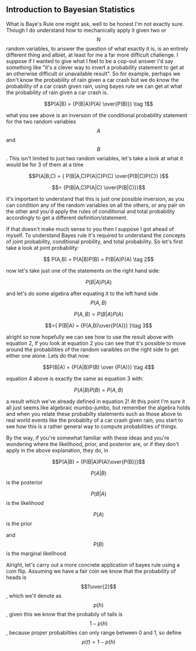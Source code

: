 <script type="text/javascript" async
  src="https://cdnjs.cloudflare.com/ajax/libs/mathjax/2.7.4/latest.js?config=TeX-MML-AM_CHTML">
</script>

<h2>Introduction to Bayesian Statistics</h2> 

What is Baye's Rule one might ask, well to be honest I'm not exactly sure. Though I do understand how to mechanically apply it given two or $$N$$ random variables, to answer the question of what exactly it is, is an entirely different thing and albiet, at least for me a far more difficult challenge. I suppose if I wanted to give what I feel to be a cop-out answer I'd say something like "it's a clever way to invert a probability statement to get at an otherwise difficult or unavailable result". So for example, perhaps we don't know the probability of rain given a car crash but we do know the probability of a car crash given rain, using bayes rule we can get at what the probability of rain given a car crash is. 

$$P(A|B) = {P(B|A)P(A) \over{P(B)}} \tag 1$$


what you see above is an inversion of the conditional probability statement for the two random variables $$A$$ and $$B$$. This isn't limited to just two random variables, let's take a look at what it would be for 3 of them at a time


$$P(A|B,C) = { P(B|A,C)P(A|C)P(C) \over{P(B|C)P(C)} }$$


$$= {P(B|A,C)P(A|C) \over{P(B|C)}}$$

it's important to understand that this is just one possible inversion, as you can condition any of the random variables on all the others, or any pair on the other and you'd apply the rules of conditional and total probability accordingly to get a different definition/statement. 


If that doesn't make much sense to you then I suppose I got ahead of myself. To understand Bayes rule it's required to understand the concepts of joint probability, conditional probility, and total probability. So let's first take a look at joint probability: 

$$ P(A,B) = P(A|B)P(B) = P(B|A)P(A) \tag 2$$

now let's take just one of the statements on the right hand side: 

$$P(B|A)P(A)$$

and let's do some algebra after equating it to the left hand side $$P(A,B)$$


$$P(A,B) = P(B|A)P(A)$$


$$={ P(B|A) = {P(A,B)\over{P(A)}} }\tag 3$$


alright so now hopefully we can see how to use the result above with equation 2, if you look at equation 2 you can see that it's possible to move around the probabilities of the random varaibles on the right side to get either one alone. Lets do that now: 


$$P(B|A) = {P(A|B)P(B) \over {P(A)}} \tag 4$$


equation 4 above is exactly the same as equation 3 with: 


$$P(A|B)P(B) = P(A,B)$$


a result which we've already defined in equation 2! At this point I'm sure it all just seems like algebraic mumbo-jumbo, but remember the algebra holds and when you relate these probabilty statements such as those above to real world events like the probabilty of a car crash given rain, you start to see how this is a rather general way to compute probabilities of things. 


By the way, if you're somewhat familiar with these ideas and you're wondering where the likelihood, prior, and posterior are, or if they don't apply in the above explanation, they do, in


$$P(A|B) = {P(B|A)P(A)\over{P(B)}}$$


$$P(A|B)$$ is the posterior 


$$P(B|A)$$ is the likelihood


$$P(A)$$ is the prior

and $$P(B)$$ is the marginal likelihood


Alright, let's carry out a more concrete application of bayes rule using a coin flip. Assuming we have a fair coin we know that the probability of heads is $$1\over{2}$$, which we'll denote as $$p(h)$$, given this we know that the probabily of tails is $$1 - p(h)$$, because proper probabilties can only range between 0 and 1, so define $$p(t) = 1 - p(h)$$
